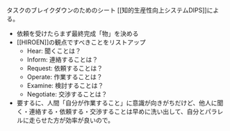 
タスクのブレイクダウンのためのシート
[[知的生産性向上システムDIPS]]による。

- 依頼を受けたらまず最終完成「物」を決める
- [[HIROEN]]の観点ですべきことをリストアップ
    - Hear: 聞くことは？
    - Inform: 連絡することは？
    - Request: 依頼することは？
    - Operate: 作業することは？
    - Examine: 検討することは？
    - Negotiate: 交渉することは？
- 要するに、人間「自分が作業すること」に意識が向きがちだけど、他人に聞く・連絡する・依頼する・交渉することは早めに洗い出して、自分とパラレルに走らせた方が効率が良いので。

